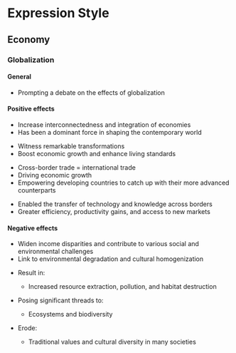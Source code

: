 # Expression Style

## Economy

### Globalization

#### General

- Prompting a debate on the effects of globalization

#### Positive effects

- Increase interconnectedness and integration of economies
- Has been a dominant force in shaping the contemporary world

* Witness remarkable transformations
* Boost economic growth and enhance living standards

- Cross-border trade = international trade
- Driving economic growth
- Empowering developing countries to catch up with their more advanced counterparts

* Enabled the transfer of technology and knowledge across borders
* Greater efficiency, productivity gains, and access to new markets

#### Negative effects

- Widen income disparities and contribute to various social and environmental challenges
- Link to environmental degradation and cultural homogenization

* Result in:

  - Increased resource extraction,
    pollution,
    and habitat destruction

* Posing significant threads to:

  - Ecosystems and biodiversity

* Erode:

  - Traditional values
    and cultural diversity
    in many societies
